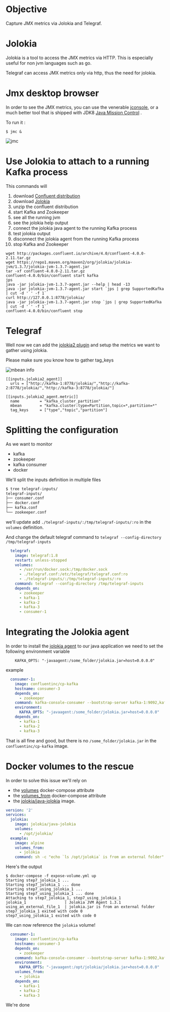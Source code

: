 # Objective 

Capture JMX metrics via Jolokia and Telegraf.


# Jolokia 

Jolokia is a tool to access the JMX metrics via HTTP. This is especially useful for non jvm languages such as go.

Telegraf can access JMX metrics only via http, thus the need for jolokia.

# Jmx desktop browser

In order to see the JMX metrics, you can use the venerable [jconsole](https://docs.oracle.com/javase/7/docs/technotes/guides/management/jconsole.html), or a much better tool that is shipped with JDK8 [Java Mission Control](http://www.oracle.com/technetwork/java/javaseproducts/mission-control/java-mission-control-1998576.html) .

To run it :

````
$ jmc &
````

![jmc](images/jmc.png)


# Use Jolokia to attach to a running Kafka process

This commands will 
1. download [Confluent distribution](https://www.confluent.io/download/) 
1. download [Jolokia](https://jolokia.org)
1. unzip the confluent distribution
1. start Kafka and Zookeeper
1. see all the running jvm
1. see the jolokia help output
1. connect the jolokia java agent to the running Kafka process
1. test jolokia output
1. disconnect the jolokia agent from the running Kafka process
1. stop Kafka and Zookeeper


```
wget http://packages.confluent.io/archive/4.0/confluent-4.0.0-2.11.tar.gz
wget https://repo1.maven.org/maven2/org/jolokia/jolokia-jvm/1.3.7/jolokia-jvm-1.3.7-agent.jar
tar -xf confluent-4.0.0-2.11.tar.gz
confluent-4.0.0/bin/confluent start kafka
jps
java -jar jolokia-jvm-1.3.7-agent.jar --help | head -13
java -jar jolokia-jvm-1.3.7-agent.jar start `jps | grep SupportedKafka | cut -d ' ' -f 1`
curl http://127.0.0.1:8778/jolokia/ 
java -jar jolokia-jvm-1.3.7-agent.jar stop `jps | grep SupportedKafka | cut -d ' ' -f 1`
confluent-4.0.0/bin/confluent stop
```

# Telegraf

Well now we can add the [jolokia2 plugin](https://github.com/influxdata/telegraf/tree/master/plugins/inputs/jolokia2) and setup the metrics we want to gather using jolokia.

Please make sure you know how to gather tag_keys

![mbean info](images/mbean-info.png)


```
[[inputs.jolokia2_agent]]
  urls = ["http://kafka-1:8778/jolokia/","http://kafka-2:8778/jolokia/","http://kafka-3:8778/jolokia/"]

[[inputs.jolokia2_agent.metric]]
  name         = "kafka_cluster_partition"
  mbean        = "kafka.cluster:type=Partition,topic=*,partition=*"
  tag_keys     = ["type","topic","partition"]
```


# Splitting the configuration

As we want to monitor

* kafka
* zookeeper
* kafka consumer
* docker

We'll split the inputs definition in multiple files

```sh
$ tree telegraf-inputs/
telegraf-inputs/
├── consumer.conf
├── docker.conf
├── kafka.conf
└── zookeeper.conf
```

we'll update add `./telegraf-inputs/:/tmp/telegraf-inputs/:ro` in the `volumes` definition.

And change the default telegraf command to `telegraf --config-directory /tmp/telegraf-inputs`

```yml
  telegraf:
    image: telegraf:1.8
    restart: unless-stopped
    volumes:
      - /var/run/docker.sock:/tmp/docker.sock
      - ./telegraf.conf:/etc/telegraf/telegraf.conf:ro
      - ./telegraf-inputs/:/tmp/telegraf-inputs/:ro
    command: telegraf --config-directory /tmp/telegraf-inputs
    depends_on:
      - zookeeper
      - kafka-1
      - kafka-2
      - kafka-3
      - consumer-1
```

# Integrating the Jolokia agent

In order to install the [jolokia agent](https://jolokia.org/agent/jvm.html) to our java application we need to set the following environment variable 

```
    KAFKA_OPTS: "-javaagent:/some_folder/jolokia.jar=host=0.0.0.0"
```

example

```yml
  consumer-1:
    image: confluentinc/cp-kafka
    hostname: consumer-3
    depends_on:
      - zookeeper
    command: kafka-console-consumer --bootstrap-server kafka-1:9092,kafka-2:9092,kafka-3:9092 --topic telegraf --from-beginning
    environment:
      KAFKA_OPTS: "-javaagent:/some_folder/jolokia.jar=host=0.0.0.0"
    depends_on:
      - kafka-1
      - kafka-2
      - kafka-3

```

That is all fine and good, but there is no `/some_folder/jolokia.jar` in the `confluentinc/cp-kafka` image.

# Docker volumes to the rescue

In order to solve this issue we'll rely on 
* the [volumes](https://docs.docker.com/compose/compose-file/compose-file-v2/#volumes) docker-compose attribute
* the [volumes_from](https://docs.docker.com/compose/compose-file/compose-file-v2/#volumes_from) docker-compose attribute
* the [jolokia/java-jolokia](https://hub.docker.com/r/jolokia/java-jolokia/) image.


```yml
version: '2'
services:
  jolokia:
    image: jolokia/java-jolokia
    volumes:
      - /opt/jolokia/
  example:
    image: alpine
    volumes_from: 
      - jolokia
    command: sh -c "echo `ls /opt/jolokia` is from an external folder"

```

Here's the output 

```
$ docker-compose -f expose-volume.yml up
Starting step7_jolokia_1 ...
Starting step7_jolokia_1 ... done
Starting step7_using_jolokia_1 ...
Starting step7_using_jolokia_1 ... done
Attaching to step7_jolokia_1, step7_using_jolokia_1
jolokia_1                 | Jolokia JVM Agent 1.3.1
using_an_external_file_1  | jolokia.jar is from an external folder
step7_jolokia_1 exited with code 0
step7_using_jolokia_1 exited with code 0

```

We can now reference the `jolokia` volume!

```yml
  consumer-1:
    image: confluentinc/cp-kafka
    hostname: consumer-3
    depends_on:
      - zookeeper
    command: kafka-console-consumer --bootstrap-server kafka-1:9092,kafka-2:9092,kafka-3:9092 --topic telegraf --from-beginning
    environment:
      KAFKA_OPTS: "-javaagent:/opt/jolokia/jolokia.jar=host=0.0.0.0"
    volumes_from:
      - jolokia
    depends_on:
      - kafka-1
      - kafka-2
      - kafka-3

```

We're done


